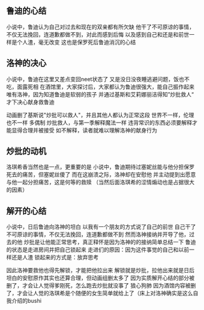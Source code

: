 ## 鲁迪的心结
小说中，鲁迪认为自己对过去和现在的双亲都有所欠缺
他干了不可原谅的事情，不仅无法挽回，连道歉都做不到，对此而感到后悔
以及感到自己和还是和前世一样是个人渣，毫无改变
这也是保罗死后鲁迪消沉的心结

## 洛神的决心
小说中，鲁迪在这里又差点变回neet状态了
又是没日没夜睡逃避问题，饭也不吃，面露死相
在酒馆里，大家探讨后，大家都认为鲁迪很强大，能自己振作起来
唯有洛神，因为知道鲁迪是软弱的孩子
并通过基斯和艾莉娜丽洁得知”炒批救人“
才下决心献身救鲁迪

动画删了基斯说"炒批可以救人"，并且其他人都认为正常这段
世界不一样，伦理也不一样
多偶制 炒批救人，与第一季解释魔法一样
违背常识的东西必须要解释才能显得合理并被接受
如不解释，读者就难以理解洛神的献身行为

## 炒批的动机
洛琪希香当然也是一点，更重要的是
小说中，鲁迪期待过塞妮丝能与他分担保罗死去的痛苦，但塞妮丝傻了
而在这崩溃之际，洛神却在安慰他
并主动提到出愿意与他一起分担痛苦，这是何等的救赎
（当然后面洛琪希的涩情煽动也是占据很大的因素）

## 解开的心结
小说中，日后鲁迪向洛神的坦白
以我有一个朋友的方式说了自己的前世
自己干了不可原谅的事情，不仅无法挽回，连道歉都做不到
然而洛神接纳并开导了他，过去的他
炒批是让他能正常思考，真正释怀是因为洛神的的接纳简单总结一下
鲁迪的状态是走进房间并把自己锁起来
走进们的原因：因为这件事觉的自己和以前一样还是人渣
锁起来的方式是：放弃思考

因此洛神要救他也得先解锁，才能把他拉出来
解锁就是炒批，拉他出来就是日后坦白的安慰原作其实也还算合理，但动画组删太多了
因为实质解开心结的部分被删了，才会让人觉得爹刚死，怎么跑去炒批就没事了 狼心狗肺
因为酒馆内容被删了，才会让人觉的洛琪希是个随便的女生简单就给上了（床上对洛神确实是这么自我介绍的bushi

<!-- ##{"script":"<script src='https://blog.meekdai.com/assets/GmeekTOC.js'></script>"}## -->